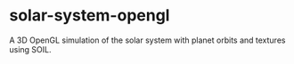 # solar-system-opengl
A 3D OpenGL simulation of the solar system with planet orbits and textures using SOIL.
